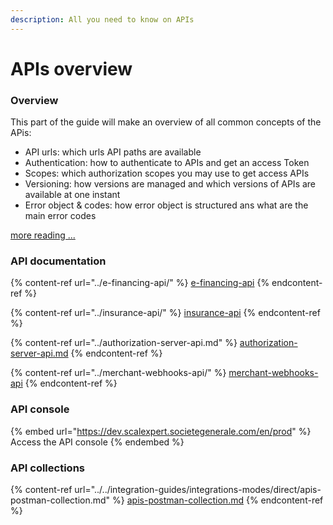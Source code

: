 ```yaml
---
description: All you need to know on APIs
---
```


# APIs overview

### Overview

This part of the guide will make an overview of all common concepts of the APis:

* API urls: which urls API paths are available
* Authentication: how to authenticate to APIs and get an access Token
* Scopes: which authorization scopes you may use to get access APIs
* Versioning: how versions are managed and which versions of APIs are available at one instant
* Error object & codes: how error object is structured ans what are the main error codes

[more reading ...](api-urls.md)

### API documentation

{% content-ref url="../e-financing-api/" %}
[e-financing-api](../e-financing-api/)
{% endcontent-ref %}

{% content-ref url="../insurance-api/" %}
[insurance-api](../insurance-api/)
{% endcontent-ref %}

{% content-ref url="../authorization-server-api.md" %}
[authorization-server-api.md](../authorization-server-api.md)
{% endcontent-ref %}

{% content-ref url="../merchant-webhooks-api/" %}
[merchant-webhooks-api](../merchant-webhooks-api/)
{% endcontent-ref %}

### API console

{% embed url="https://dev.scalexpert.societegenerale.com/en/prod" %}
Access the API console
{% endembed %}

### API collections

{% content-ref url="../../integration-guides/integrations-modes/direct/apis-postman-collection.md" %}
[apis-postman-collection.md](../../integration-guides/integrations-modes/direct/apis-postman-collection.md)
{% endcontent-ref %}
